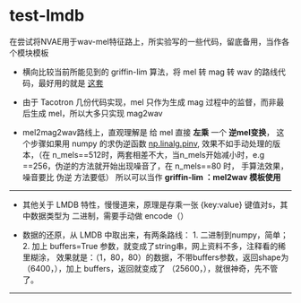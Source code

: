 # test-lmdb
在尝试将NVAE用于wav-mel特征路上，所实验写的一些代码，留底备用，当作各个模块模板


* 横向比较当前所能见到的 griffin-lim 算法，将 mel 转 mag 转 wav 的路线代码，最好用的就是 [这套](https://github.com/Lukelluke/test-lmdb/blob/master/third_best_mel_griffin/%E6%88%90%E5%8A%9F%E7%89%88%E6%9C%AC.py)

* 由于 Tacotron 几份代码实现，mel 只作为生成 mag 过程中的监督，而非最后生成 mel，所以大多只实现 mag2wav

* mel2mag2wav路线上，直观理解是 给 mel 直接 **左乘** 一个 **逆mel变换**， 这个步骤如果用 numpy 的求伪逆函数 [np.linalg.pinv](https://github.com/Lukelluke/test-lmdb/blob/master/mel_mag/audio2.py#L270),
效果不如手动处理的版本，（在 n_mels==512时，两套相差不大，当n_mels开始减小时，e.g ==256，伪逆的方法就开始出现噪音了，在 n_mels==80 时， 手算法效果，噪音要比 伪逆 方法要低）
所以可以当作 **griffin-lim ：mel2wav 模板使用**

***

* 其他关于 LMDB 特性，慢慢道来，原理是存乘一张 {key:value} 键值对s，其中数据类型为 二进制，需要手动做 encode（）

* 数据的还原，从 LMDB 中取出来，有两条路线： 1. 二进制到numpy，简单； 2. 加上 buffers=True 参数，就变成了string串，网上资料不多，注释看的稀里糊涂，
效果就是：（1，80，80）的数据，不带buffers参数，返回shape为 （6400，），加上 buffers，返回就变成了 （25600，），就很神奇，先不管了。

***

